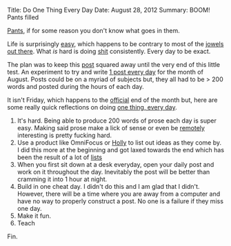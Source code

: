 Title: Do One Thing Every Day
Date: August 28, 2012
Summary: BOOM! Pants filled

[Pants][1], if for some reason you don't know what goes in them.

Life is surprisingly [easy][2], which happens to be contrary to most of
the [jowels out there][3]. What _is_ hard is doing [shit][4]
consistently. Every day to be exact.

The plan was to keep this [post][5] squared away until the very end of
this little test. An experiment to try and write [1 post every day][6]
for the month of August. Posts could be on a myriad of subjects but, 
they all had to be > 200 words and posted during the hours of each 
day.

It isn't Friday, which happens to the [official][7] end of the month
but, here are some really quick reflections on doing [one thing, every day][8].

1. It's hard. Being able to produce 200 words of prose each day is super
   easy. Making said prose make a lick of sense or even be [remotely][9]
   interesting is pretty fucking hard.
1. Use a product like OmniFocus or [Holly][10] to list out ideas as they
   come by. I did this more at the beginning and got laxed towards the
   end which has been the result of a lot of [lists][11]
1. When you first sit down at a desk everyday, open your daily post and
   work on it throughout the day. Inevitably the post will be better
   than cramming it into 1 hour at night.
1. Build in one cheat day. I didn't do this and I am glad that I didn't.
   However, there will be a time where you are away from a computer and
   have no way to properly construct a post. No one is a failure if they
   miss one day.
1. Make it fun.
1. Teach

Fin.

[1]: http://youtu.be/-JFfN5pKzFU
[2]: https://gimmebar.com/view/503abec229ca15f37500000d/big
[3]: http://8.mshcdn.com/wp-content/gallery/amercia/%40warpafx.jpg
[4]: https://gimmebar.com/view/50340b0029ca154d3d000026/big
[5]: https://gimmebar.com/view/50368ee329ca154c66000002/big
[6]: http://cloudbacon.com/2012-08-02-30-Days-of-Blogging
[7]: https://encrypted.google.com/search?tbm=isch&q=official&tbs=imgo:1&biw=1440&bih=828&sei=IHM9UNmJEoym8ATepIGoDw
[8]: http://lifehacker.com/281626/jerry-seinfelds-productivity-secret
[9]: http://www.memlane.com/wp-content/uploads/2012/05/Apple-Remote-01.jpg
[10]: https://hollyapp.com/
[11]: https://gimmebar.com/view/50305c7729ca153546000001/big
